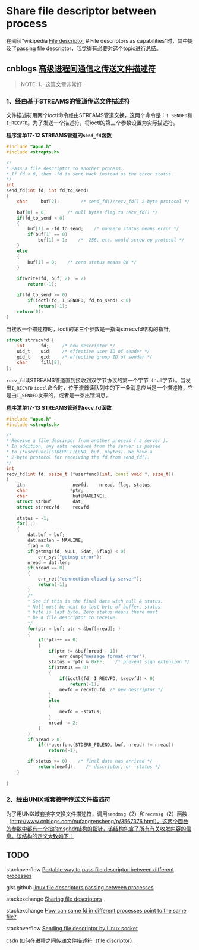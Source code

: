 # Share file descriptor between process

在阅读"wikipedia [File descriptor](https://en.wikipedia.org/wiki/File_descriptor) # File descriptors as capabilities"时，其中提及了passing file descriptor，我觉得有必要对这个topic进行总结。

## cnblogs [高级进程间通信之传送文件描述符](https://www.cnblogs.com/nufangrensheng/p/3571370.html)

> NOTE: 
> 1、这篇文章非常好



### 1、经由基于STREAMS的管道传送文件描述符

文件描述符用两个ioctl命令经由STREAMS管道交换，这两个命令是：`I_SENDFD`和`I_RECVFD`。为了发送一个描述符，将ioctl的第三个参数设置为实际描述符。

**程序清单17-12 STREAMS管道的`send_fd`函数**

```C++
#include "apue.h"
#include <stropts.h>

/*
* Pass a file descriptor to another process.
* If fd < 0, then -fd is sent back instead as the error status.
*/
int 
send_fd(int fd, int fd_to_send)
{
    char     buf[2];        /* send_fd()/recv_fd() 2-byte protocol */

    buf[0] = 0;        /* null bytes flag to recv_fd() */
    if(fd_to_send < 0)
    {
        buf[1] = -fd_to_send;    /* nonzero status means error */
        if(buf[1] == 0)
            buf[1] = 1;    /* -256, etc. would screw up protocol */ 
    }
    else
    {
        buf[1] = 0;    /* zero status means OK */
    }
    
    if(write(fd, buf, 2) != 2)
        return(-1);

    if(fd_to_send >= 0)
        if(ioctl(fd, I_SENDFD, fd_to_send) < 0)
            return(-1);
    return(0);
}
```

当接收一个描述符时，ioctl的第三个参数是一指向strrecvfd结构的指针。

```C
struct strrecvfd {
    int      fd;     /* new descriptor */
    uid_t    uid;    /* effective user ID of sender */
    gid_t    gid;    /* effective group ID of sender */
    char     fill[8];
};
```

`recv_fd`读STREAMS管道直到接收到双字节协议的第一个字节（null字节）。当发出`I_RECVFD` `ioctl`命令时，位于流首读队列中的下一条消息应当是一个描述符，它是由`I_SENDFD`发来的，或者是一条出错消息。

**程序清单17-13 STREAMS管道的recv_fd函数**

```C++
#include "apue.h"
#include <stropts.h>

/*
* Receive a file descirpor from another process ( a server ).
* In addition, any data received from the server is passed
* to (*userfunc)(STDERR_FILENO, buf, nbytes). We have a 
* 2-byte protocol for receiving the fd from send_fd(). 
*/
int
recv_fd(int fd, ssize_t (*userfunc)(int, const void *, size_t))
{
    itn                  newfd,    nread, flag, status;
    char                *ptr;
    char                 buf[MAXLINE];
    struct strbuf        dat;
    struct strrecvfd     recvfd;
    
    status = -1;
    for(;;)
    {
        dat.buf = buf;
        dat.maxlen = MAXLINE;
        flag = 0;
        if(getmsg(fd, NULL, &dat, &flag) < 0)
            err_sys("getmsg error");
        nread = dat.len;
        if(nread == 0)
        {
            err_ret("connection closed by server");
            return(-1);
        }
        /*
        * See if this is the final data with null & status.
        * Null must be next to last byte of buffer, status
        * byte is last byte. Zero status means there must 
        * be a file descriptor to receive.
        */
        for(ptr = buf; ptr < &buf[nread]; )
        {
            if(*ptr++ == 0)
            {
                if(ptr != &buf[nread - 1])
                    err_dump("message format error");
                status = *ptr & 0xFF;    /* prevent sign extension */
                if(status == 0)
                {
                    if(ioctl(fd, I_RECVFD, &recvfd) < 0)
                        return(-1);
                    newfd = recvfd.fd; /* new descriptor */
                }
                else
                {
                    newfd = -status;
                }
                nread -= 2;
            }
        }
        if(nread > 0)
            if((*userfunc(STDERR_FILENO, buf, nread) != nread))
                return(-1);

        if(status >= 0)    /* final data has arrived */
            return(newfd);    /* descriptor, or -status */
    }
        
}
```

### 2、经由UNIX域套接字传送文件描述符

为了用UNIX域套接字交换文件描述符，调用`sendmsg`（2）和`recvmsg`（2）函数（http://www.cnblogs.com/nufangrensheng/p/3567376.html）。这两个函数的参数中都有一个指向msghdr结构的指针，该结构包含了所有有关收发内容的信息。该结构的定义大致如下：



## TODO

stackoverflow [Portable way to pass file descriptor between different processes](https://stackoverflow.com/questions/909064/portable-way-to-pass-file-descriptor-between-different-processes)



gist.github [linux file descriptors passing between processes](https://gist.github.com/2396992)



stackexchange [Sharing file descriptors](https://unix.stackexchange.com/questions/429009/sharing-file-descriptors)



stackexchange [How can same fd in different processes point to the same file?](https://unix.stackexchange.com/questions/28384/how-can-same-fd-in-different-processes-point-to-the-same-file)



stackoverflow [Sending file descriptor by Linux socket](https://stackoverflow.com/questions/28003921/sending-file-descriptor-by-linux-socket)



csdn [如何在进程之间传递文件描述符（file discriptor）](https://blog.csdn.net/win_lin/article/details/7760951)

